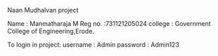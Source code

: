 
Naan Mudhalvan project

Name : Manmatharaja M
Reg no. :731121205024
college : Government College of Engineering,Erode.

To login in project:
username : Admin
password : Admin123

